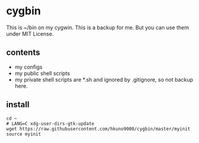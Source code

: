 # cygbin
This is ~/bin on my cygwin. This is a backup for me.
But you can use them under MIT License.

## contents
* my configs
* my public shell scripts
 * my private shell scripts are *.sh and ignored by .gitignore, so not backup here.

## install
```
cd ~
# LANG=C xdg-user-dirs-gtk-update
wget https://raw.githubusercontent.com/hkuno9000/cygbin/master/myinit
source myinit
```
